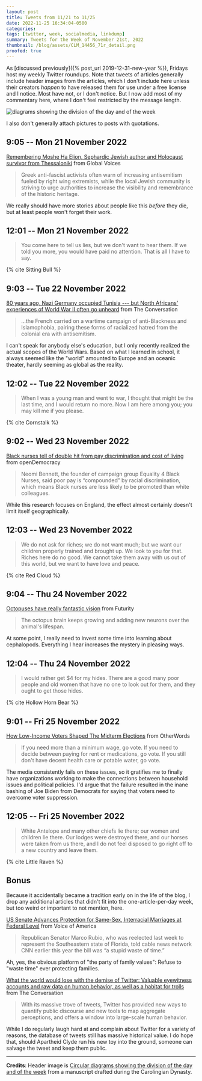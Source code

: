 ```yaml
---
layout: post
title: Tweets from 11/21 to 11/25
date: 2022-11-25 16:34:04-0500
categories:
tags: [twitter, week, socialmedia, linkdump]
summary: Tweets for the Week of November 21st, 2022
thumbnail: /blog/assets/CLM_14456_71r_detail.png
proofed: true
---
```


As [discussed previously]({% post_url 2019-12-31-new-year %}), Fridays host my weekly Twitter roundups.  Note that tweets of articles generally include header images from the articles, which I don't include here unless their creators *happen* to have released them for use under a free license and I notice.  Most have not, or I don't notice.  But I now add most of my commentary here, where I don't feel restricted by the message length.

![diagrams showing the division of the day and of the week](/blog/assets/CLM_14456_71r_detail.png "diagrams showing the division of the day and of the week")

I also don't generally attach pictures to posts with quotations.

## 9:05 -- Mon 21 November 2022

[<i class="fab fa-twitter-square"></i>](https://jcolag.github.io/twitter/1594693363768229888) [Remembering Moshe Ha Elion, Sephardic Jewish author and Holocaust survivor from Thessaloniki](https://globalvoices.org/2022/11/15/remembering-moshe-ha-elion-sephardic-jewish-author-and-holocaust-survivor-from-thessaloniki/) from Global Voices

 > Greek anti-fascist activists often warn of increasing antisemitism fueled by right wing extremists, while the local Jewish community is striving to urge authorities to increase the visibility and remembrance of the historic heritage.

We really should have more stories about people like this *before* they die, but at least people won't forget their work.

## 12:01 -- Mon 21 November 2022

[<i class="fab fa-twitter-square"></i>](https://jcolag.github.io/twitter/1594737654649659393)

 > You come here to tell us lies, but we don't want to hear them. If we told you more, you would have paid no attention. That is all I have to say.

{% cite Sitting Bull %}

## 9:03 -- Tue 22 November 2022

[<i class="fab fa-twitter-square"></i>](https://jcolag.github.io/twitter/1595055247596060672) [80 years ago, Nazi Germany occupied Tunisia --- but North Africans' experiences of World War II often go unheard](https://theconversation.com/80-years-ago-nazi-germany-occupied-tunisia-but-north-africans-experiences-of-world-war-ii-often-go-unheard-194326) from The Conversation

 > ...the French carried on a wartime campaign of anti-Blackness and Islamophobia, pairing these forms of racialized hatred from the colonial era with antisemitism.

I can't speak for anybody else's education, but I only recently realized the actual scopes of the World Wars.  Based on what I learned in school, it always seemed like the "world" amounted to Europe and an oceanic theater, hardly seeming as global as the reality.

## 12:02 -- Tue 22 November 2022

[<i class="fab fa-twitter-square"></i>](https://jcolag.github.io/twitter/1595100294194425856)

 > When I was a young man and went to war, I thought that might be the last time, and I would return no more. Now I am here among you; you may kill me if you please.

{% cite Cornstalk %}

## 9:02 -- Wed 23 November 2022

[<i class="fab fa-twitter-square"></i>](https://jcolag.github.io/twitter/1595417383639752705) [Black nurses tell of double hit from pay discrimination and cost of living](https://www.opendemocracy.net/en/black-nurses-nhs-poor-pay-discrimination/) from openDemocracy

 > Neomi Bennett, the founder of campaign group Equality 4 Black Nurses, said poor pay is “compounded” by racial discrimination, which means Black nurses are less likely to be promoted than white colleagues.

While this research focuses on England, the effect almost certainly doesn't limit itself geographically.

## 12:03 -- Wed 23 November 2022

[<i class="fab fa-twitter-square"></i>](https://jcolag.github.io/twitter/1595462933810585620)

 > We do not ask for riches; we do not want much; but we want our children properly trained and brought up. We look to you for that. Riches here do no good. We cannot take them away with us out of this world, but we want to have love and peace.

{% cite Red Cloud %}

## 9:04 -- Thu 24 November 2022

[<i class="fab fa-twitter-square"></i>](https://jcolag.github.io/twitter/1595785307718389761) [Octopuses have really fantastic vision](https://www.futurity.org/octopus-eyes-vision-brains-2830482-2/) from Futurity

 > The octopus brain keeps growing and adding new neurons over the animal's lifespan.

At some point, I really need to invest some time into learning about cephalopods.  Everything I hear increases the mystery in pleasing ways.

## 12:04 -- Thu 24 November 2022

[<i class="fab fa-twitter-square"></i>](https://jcolag.github.io/twitter/1595825573254897664)

 > I would rather get $4 for my hides. There are a good many poor people and old women that have no one to look out for them, and they ought to get those hides.

{% cite Hollow Horn Bear %}

## 9:01 -- Fri 25 November 2022

[<i class="fab fa-twitter-square"></i>](https://jcolag.github.io/twitter/1596141907993772033) [How Low-Income Voters Shaped The Midterm Elections](https://otherwords.org/how-low-income-voters-shaped-the-midterm-elections/) from OtherWords

 > If you need more than a minimum wage, go vote. If you need to decide between paying for rent or medications, go vote. If you still don't have decent health care or potable water, go vote.

The media consistently fails on these issues, so it gratifies me to finally have organizations working to make the connections between household issues and political policies.  I'd argue that the failure resulted in the inane bashing of Joe Biden from Democrats for saying that voters need to overcome voter suppression.

## 12:05 -- Fri 25 November 2022

[<i class="fab fa-twitter-square"></i>](https://jcolag.github.io/twitter/1596188213361594369)

 > White Antelope and many other chiefs lie there; our women and children lie there. Our lodges were destroyed there, and our horses were taken from us there, and I do not feel disposed to go right off to a new country and leave them.

{% cite Little Raven %}

## Bonus

Because it accidentally became a tradition early on in the life of the blog, I drop any additional articles that didn't fit into the one-article-per-day week, but too weird or important to not mention, here.

<i class="fas fa-square"></i> [US Senate Advances Protection for Same-Sex, Interracial Marriages at Federal Level](https://www.voanews.com/a/us-senate-advances-protection-for-same-sex-interracial-marriages-at-federal-level-/6837644.html) from Voice of America

 > Republican Senator Marco Rubio, who was reelected last week to represent the Southeastern state of Florida, told cable news network CNN earlier this year the bill was “a stupid waste of time.”

Ah, yes, the obvious platform of "the party of family values":  Refuse to "waste time" ever protecting families.

<i class="fas fa-square"></i> [What the world would lose with the demise of Twitter: Valuable eyewitness accounts and raw data on human behavior, as well as a habitat for trolls](https://theconversation.com/what-the-world-would-lose-with-the-demise-of-twitter-valuable-eyewitness-accounts-and-raw-data-on-human-behavior-as-well-as-a-habitat-for-trolls-194601) from The Conversation

 > With its massive trove of tweets, Twitter has provided new ways to quantify public discourse and new tools to map aggregate perceptions, and offers a window into large-scale human behavior.

While I do regularly laugh hard at and complain about Twitter for a variety of reasons, the database of tweets still has massive historical value.  I do hope that, should Apartheid Clyde run his new toy into the ground, someone can salvage the tweet and keep them public.

* * *

**Credits**:  Header image is [Circular diagrams showing the division of the day and of the week](https://commons.wikimedia.org/wiki/File:CLM_14456_71r_detail.jpg) from a manuscript drafted during the Carolingian Dynasty.
